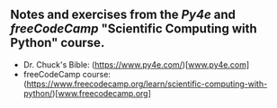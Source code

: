## Notes and exercises from the _Py4e_ and _freeCodeCamp_ "Scientific Computing with Python" course.

- Dr. Chuck's Bible: (https://www.py4e.com/)[www.py4e.com]
- freeCodeCamp course: (https://www.freecodecamp.org/learn/scientific-computing-with-python/)[www.freecodecamp.org]